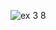 ![ex 3 8](https://github.com/65030034/03376836-OOP-2566-Lab-03/assets/144875017/a1f9a6f8-b1e1-4871-a11e-ce013a1aaed4)
